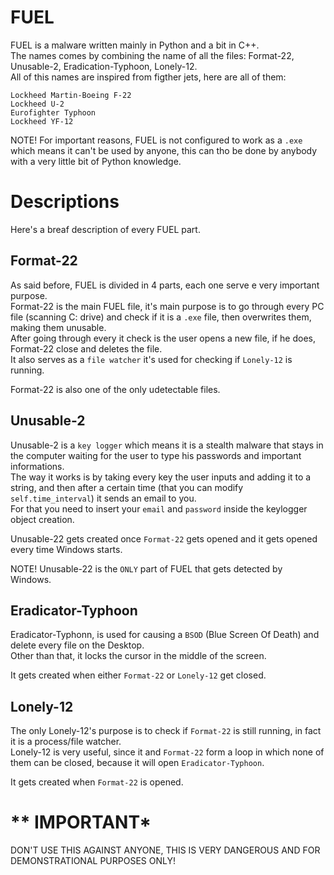 # **FUEL**

FUEL is a malware written mainly in Python and a bit in C++.</br>
The names comes by combining the name of all the files: Format-22, Unusable-2, Eradication-Typhoon, Lonely-12.</br>
All of this names are inspired from figther jets, here are all of them:
```
Lockheed Martin-Boeing F-22
Lockheed U-2
Eurofighter Typhoon
Lockheed YF-12
```

NOTE! For important reasons, FUEL is not configured to work as a ``.exe`` which means it can't be used by anyone, this can tho be done by anybody with a very little bit of Python knowledge.

# **Descriptions**

Here's a breaf description of every FUEL part.

## **Format-22**
As said before, FUEL is divided in 4 parts, each one serve e very important purpose.</br>
Format-22 is the main FUEL file, it's main purpose is to go through every PC file (scanning C: drive) and check if it is a ``.exe`` file, then overwrites them, making them unusable.</br>
After going through every it check is the user opens a new file, if he does, Format-22 close and deletes the file.</br>
It also serves as a ``file watcher`` it's used for checking if ``Lonely-12`` is running.

Format-22 is also one of the only udetectable files.

## **Unusable-2**
Unusable-2 is a ``key logger`` which means it is a stealth malware that stays in the computer waiting for the user to type his passwords and important informations.</br>
The way it works is by taking every key the user inputs and adding it to a string, and then after a certain time (that you can modify ``self.time_interval``) it sends an email to you.</br>
For that you need to insert your ``email`` and ``password`` inside the keylogger object creation.

Unusable-22 gets created once ``Format-22`` gets opened and it gets opened every time Windows starts.

NOTE! Unusable-22 is the ``ONLY`` part of FUEL that gets detected by Windows.

## **Eradicator-Typhoon**
Eradicator-Typhonn, is used for causing a ``BSOD`` (Blue Screen Of Death) and delete every file on the Desktop.</br>
Other than that, it locks the cursor in the middle of the screen.

It gets created when either ``Format-22`` or ``Lonely-12`` get closed.

## **Lonely-12**
The only Lonely-12's purpose is to check if ``Format-22`` is still running, in fact it is a process/file watcher.</br>
Lonely-12 is very useful, since it and ``Format-22`` form a loop in which none of them can be closed, because it will open ``Eradicator-Typhoon``.

It gets created when ``Format-22`` is opened.

# ** IMPORTANT*
DON'T USE THIS AGAINST ANYONE, THIS IS VERY DANGEROUS AND FOR DEMONSTRATIONAL PURPOSES ONLY!

